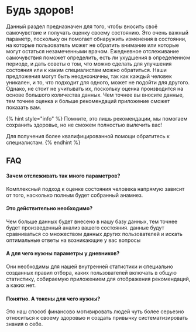 # Будь здоров!

Данный раздел предназначен для того, чтобы вносить своё самочувствие и получать оценку своему состоянию. Это очень важный параметр, поскольку он помогает обнаружить изменения в состоянии, на которые пользователь может не обратить внимание или которые могут остаться незамеченными врачом. Ежедневное отслеживание самочувствия поможет определить, есть ли ухудшения в определенном периоде, и дать советы о том, что можно сделать для улучшения состояния или к каким специалистам можно обратиться. Наши предложения могут быть неоднозначны, так как каждый человек уникален, и то, что подходит для одного, может не подойти для другого. Однако, не стоит не учитывать их, поскольку оценка производится на основе большого количества данных. Чем точнее вы вносите данные, тем точнее оценка и больше рекомендаций приложение сможет показать вам.

{% hint style="info" %}
Помните, это лишь рекомендации, мы помогаем сохранить здоровье, но не сможем полностью вылечить вас!

Для получения более квалифицированной помощи обратитесь к специалистам.
{% endhint %}

## FAQ

#### Зачем отслеживать так много параметров?&#x20;

Комплексный подход к оценке состояния человека напрямую зависит от того, насколько полным будет собранный анамнез.

#### Это действительно необходимо?

Чем больше данных будет внесено в нашу базу данных, тем точнее будет произведенный анализ вашего состояния. данные будут сравниваться со множеством данных других пользователей и искать оптимальные ответы на возникающие у вас вопросы

#### А для чего нужны параметры у дневников?

Они необходимы для нашей внутренней статистики и специально созданных правил отбора, каких пользователей включать в общую статистику, собираемую приложением для отображения рекомендаций, а каких нет.

#### Понятно. А токены для чего нужны?

Это наш способ финансово мотивировать людей чуть более серьезно относиться к своему здоровью и создать привычку систематизировать знания о себе.

